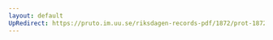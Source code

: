 ```yaml
---
layout: default
UpRedirect: https://pruto.im.uu.se/riksdagen-records-pdf/1872/prot-1872--fk--420/prot-1872--fk--420_061.pdf
---
```

